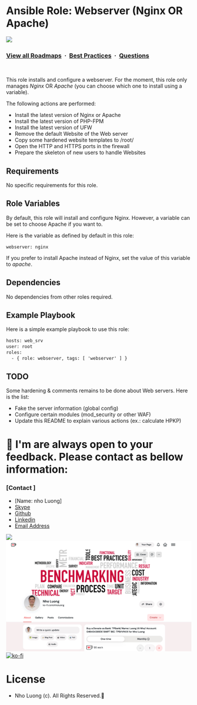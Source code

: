 # Ansible Role: Webserver (Nginx OR Apache)

![](https://i.imgur.com/waxVImv.png)
### [View all Roadmaps](https://github.com/nholuongut/all-roadmaps) &nbsp;&middot;&nbsp; [Best Practices](https://github.com/nholuongut/all-roadmaps/blob/main/public/best-practices/) &nbsp;&middot;&nbsp; [Questions](https://www.linkedin.com/in/nholuong/)
<br/>

This role installs and configure a webserver. For the moment, this role only manages *Nginx* OR *Apache* (you can choose which one to install using a variable).

The following actions are performed:
- Install the latest version of Nginx or Apache
- Install the latest version of PHP-FPM
- Install the latest version of UFW
- Remove the default Website of the Web server
- Copy some hardened website templates to /root/
- Open the HTTP and HTTPS ports in the firewall
- Prepare the skeleton of new users to handle Websites

Requirements
------------

No specific requirements for this role.


Role Variables
--------------

By default, this role will install and configure Nginx. However, a variable can be set to choose Apache if you want to.

Here is the variable as defined by default in this role:

```
webserver: nginx
```

If you prefer to install Apache instead of Nginx, set the value of this variable to *apache*.


Dependencies
------------

No dependencies from other roles required.


Example Playbook
----------------

Here is a simple example playbook to use this role:

```
hosts: web_srv
user: root
roles:
  - { role: webserver, tags: [ 'webserver' ] }
```

TODO
----

Some hardening & comments remains to be done about Web servers. Here is the list:

- Fake the server information (global config)
- Configure certain modules (mod_security or other WAF)
- Update this README to explain various actions (ex.: calculate HPKP)


# 🚀 I'm are always open to your feedback.  Please contact as bellow information:
### [Contact ]
* [Name: nho Luong]
* [Skype](luongutnho_skype)
* [Github](https://github.com/nholuongut/)
* [Linkedin](https://www.linkedin.com/in/nholuong/)
* [Email Address](luongutnho@hotmail.com)

![](https://i.imgur.com/waxVImv.png)
![](Donate.png)
[![ko-fi](https://ko-fi.com/img/githubbutton_sm.svg)](https://ko-fi.com/nholuong)

# License
* Nho Luong (c). All Rights Reserved.🌟
